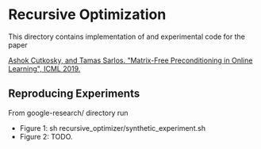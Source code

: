 # Recursive Optimization

This directory contains implementation of and experimental code for the paper

[Ashok Cutkosky, and Tamas Sarlos. "Matrix-Free Preconditioning in Online
Learning", ICML 2019.](http://proceedings.mlr.press/v97/cutkosky19b.html)

## Reproducing Experiments

From google-research/ directory run

* Figure 1: sh recursive_optimizer/synthetic_experiment.sh
* Figure 2: TODO.
